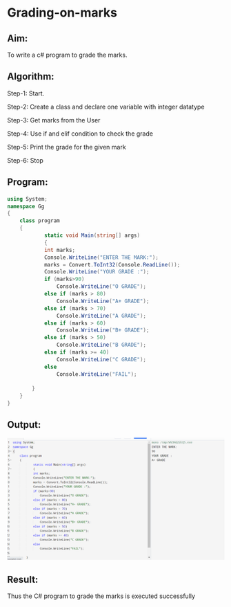 # Grading-on-marks

## Aim:
To write a c# program to grade the marks.


## Algorithm:
Step-1:
Start.

Step-2:
Create a class and declare one variable with integer datatype

Step-3:
Get marks from the User

Step-4:
Use if and elif condition to check the grade

Step-5:
Print the grade for the given mark

Step-6:
Stop

## Program:
```c#
using System;
namespace Gg
{
    class program
    {
            static void Main(string[] args)
            {
            int marks;
            Console.WriteLine("ENTER THE MARK:");
            marks = Convert.ToInt32(Console.ReadLine());
            Console.WriteLine("YOUR GRADE :");
            if (marks>90)
                Console.WriteLine("O GRADE");
            else if (marks > 80)
                Console.WriteLine("A+ GRADE");
            else if (marks > 70)
                Console.WriteLine("A GRADE");
            else if (marks > 60)
                Console.WriteLine("B+ GRADE");
            else if (marks > 50)
                Console.WriteLine("B GRADE");
            else if (marks >= 40)
                Console.WriteLine("C GRADE");
            else
                Console.WriteLine("FAIL");

        }
    }
}
```


## Output:
![Image](https://github.com/Ganesh517/Grading-on-marks/blob/main/c%233.png)


## Result:
Thus the C# program to grade the marks is executed successfully
